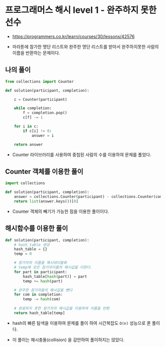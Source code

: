 # 프로그래머스 해시 level 1 - 완주하지 못한 선수

- https://programmers.co.kr/learn/courses/30/lessons/42576

- 마라톤에 참가한 명단 리스트와 완주한 명단 리스트를 받아서 완주하지못한 사람의 이름을 반환하는 문제이다.

## 나의 풀이

```python
from collections import Counter

def solution(participant, completion):

    c = Counter(participant)

    while completion:
        f = completion.pop()
        c[f] -= 1

    for i in c:
        if c[i] != 0:
            answer = i

    return answer
```

- Counter 라이브러리를 사용하여 중첩된 사람의 수를 이용하여 문제를 풀었다.

## Counter 객체를 이용한 풀이

```python
import collections

def solution(participant, completion):
    answer = collections.Counter(participant) - collections.Counter(completion)
    return list(answer.keys())[0]
```

- Counter 객체의 빼기가 가능한 점을 이용한 풀이이다.


## 해시함수를 이용한 풀이
```python
def solution(participant, completion):
    # hash_table 생성
    hash_table = {}
    temp = 0

    # 참가자의 이름을 해시테이블화
    # temp에 모든 참가자이름의 해시값을 더한다.
    for part in participant:
        hash_table[hash(part)] = part
        temp += hash(part)

    # 완주한 참가자들의 해시값을 뺀다
    for com in completion:
        temp -= hash(com)
            
    # 완료하지 못한 참가자의 해시값을 이용하여 이름을 반환
    return hash_table[temp]
```

- hash의 빠른 탐색을 이용하여 문제를 풀이 하여 시간복잡도 `O(n)` 성능으로 푼 풀이다.

- 이 풀이는 해시충돌(collision) 을 감안하여 풀이하지는 않았다.